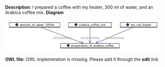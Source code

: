 __Description:__ 
 I prepared a coffee with my heater, 300 ml of water, and an Arabica coffee mix.
 __Diagram__ 





[![Image:SituationExampleDiagram.jpg](../images/0/0e/SituationExampleDiagram.jpg)](../../Image/SituationExampleDiagram.jpg "Image:SituationExampleDiagram.jpg")





__OWL file:__ 
 OWL implemetation is missing. Please add it through the
 __edit__ 
 link.